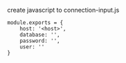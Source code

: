 

create javascript to connection-input.js
```
module.exports = {
    host: '<host>',
    database: '',
    password: '',
    user: ''
}
```